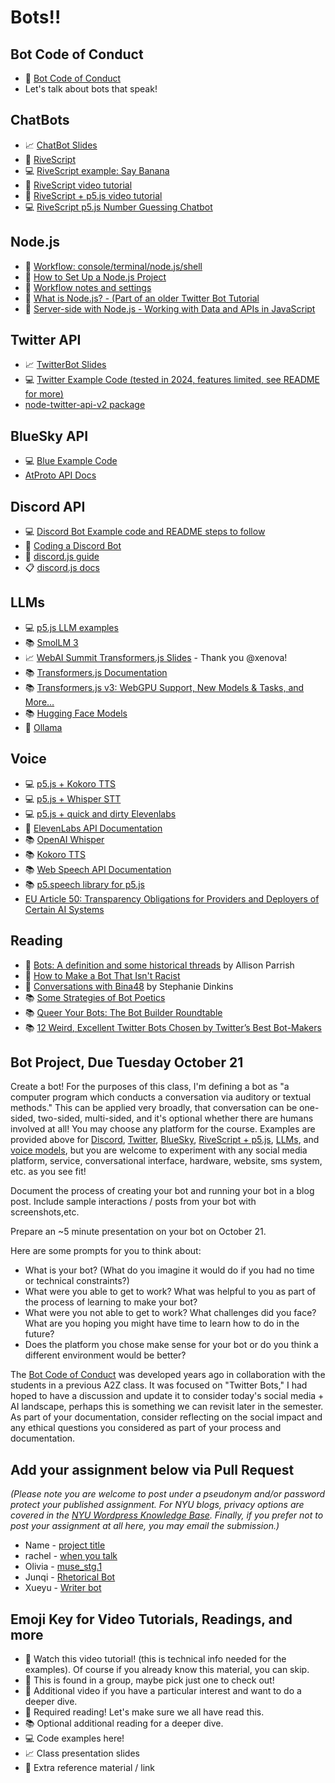 # Bots!!

## Bot Code of Conduct

- 🌈 [Bot Code of Conduct](https://github.com/Programming-from-A-to-Z/Bot-Code-of-Conduct)
- Let's talk about bots that speak!

## ChatBots

- 📈 [ChatBot Slides](https://docs.google.com/presentation/d/1v643tW0c6bHn8fDfh2C2ouL5IVqnpqqKBq8QBI8X-zg/edit?usp=sharing)
- 🔗 [RiveScript](https://www.rivescript.com/)
- 💻 [RiveScript example: Say Banana](https://editor.p5js.org/a2zitp/sketches/wMo5oiyVe)
- 🚨 [RiveScript video tutorial](https://www.youtube.com/watch?v=wf8w1BJb9Xc)
- 🍿 [RiveScript + p5.js video tutorial](https://www.youtube.com/watch?v=zGe1m_bLOFk)
- 💻 [RiveScript p5.js Number Guessing Chatbot](https://editor.p5js.org/a2zitp/sketches/xgwLaXYvm)

## Node.js

- 🚨 [Workflow: console/terminal/node.js/shell](https://youtu.be/46WOuOrMwTQ)
- 🚨 [How to Set Up a Node.js Project](https://youtu.be/wM3TEvQn2hw)
- 📝 [Workflow notes and settings](https://github.com/CodingTrain/Discord-Bot-Examples/wiki/Workflow:-Terminal,-Shell,-Node,-VSCode)
- 🍿 [What is Node.js? - (Part of an older Twitter Bot Tutorial](https://youtu.be/RF5_MPSNAtU)
- 🍿 [Server-side with Node.js - Working with Data and APIs in JavaScript](https://youtu.be/wxbQP1LMZsw?list=PLRqwX-V7Uu6YxDKpFzf_2D84p0cyk4T7X)

## Twitter API

- 📈 [TwitterBot Slides](https://docs.google.com/presentation/d/1ar78vNdfH5H8rlhVk9LJTvnbG1W8VGX9m77qv2hPW24/edit?usp=sharing)
- 💻 [Twitter Example Code (tested in 2024, features limited, see README for more)](https://github.com/Programming-from-A-to-Z/Twitter-Bots-Maybe)
- [node-twitter-api-v2 package](https://github.com/PLhery/node-twitter-api-v2)

## BlueSky API

- 💻 [Blue Example Code](https://github.com/Programming-from-A-to-Z/Blue-Sky-Bots)
- [AtProto API Docs](https://github.com/bluesky-social/atproto/blob/main/packages/api/README.md)

## Discord API

- 💻 [Discord Bot Example code and README steps to follow](https://github.com/Programming-from-A-to-Z/Discord-Bot-Examples)
- 🚨 [Coding a Discord Bot](https://youtu.be/AvQcTjB3gPg)
- 📕 [discord.js guide](https://discordjs.guide/)
- 📋 [discord.js docs](https://discord.js.org/docs/packages/discord.js)

## LLMs

- 💻 [p5.js LLM examples](https://editor.p5js.org/a2zitp/collections/Y1oZ1As1s)
- 📚 [SmolLM 3](https://github.com/huggingface/smollm)
- 📈 [WebAI Summit Transformers.js Slides](https://docs.google.com/presentation/d/1FTKmN9ZWyrBjQyp6-osPyvLzKiXqjqCSZvb0-FIqme0/edit?usp=sharing) - Thank you @xenova!
- 📚 [Transformers.js Documentation](https://huggingface.co/docs/transformers.js/)
- 📚 [Transformers.js v3: WebGPU Support, New Models & Tasks, and More…](https://huggingface.co/blog/transformersjs-v3)
- 📚 [Hugging Face Models](https://huggingface.co/models?pipeline_tag=text-generation&library=transformers.js&sort=trending)
- 🔗 [Ollama](https://ollama.com/)

## Voice

- 💻 [p5.js + Kokoro TTS](https://editor.p5js.org/a2zitp/sketches/2uix6-9bH)
- 💻 [p5.js + Whisper STT](https://editor.p5js.org/a2zitp/sketches/lgxC84u-B)
- 💻 [p5.js + quick and dirty Elevenlabs](https://editor.p5js.org/a2zitp/sketches/xj7G62idd)
- 🔗 [ElevenLabs API Documentation](https://docs.elevenlabs.io/)
- 📚 [OpenAI Whisper](https://openai.com/research/whisper)
- 📚 [Kokoro TTS](https://github.com/nazdridoy/kokoro-tts)
- 📚 [Web Speech API Documentation](https://developer.mozilla.org/en-US/docs/Web/API/Web_Speech_API)
- 📚 [p5.speech library for p5.js](https://idmnyu.github.io/p5.js-speech/)
- [EU Article 50: Transparency Obligations for Providers and Deployers of Certain AI Systems](https://artificialintelligenceact.eu/article/50/)

## Reading

- 📕 [Bots: A definition and some historical threads](https://medium.com/datasociety-points/bots-a-definition-and-some-historical-threads-47738c8ab1ce) by Allison Parrish
- 📕 [How to Make a Bot That Isn't Racist](https://www.vice.com/en/article/mg7g3y/how-to-make-a-not-racist-bot)
- 📕 [Conversations with Bina48](https://www.stephaniedinkins.com/conversations-with-bina48.html) by Stephanie Dinkins
- 📚 [Some Strategies of Bot Poetics](https://harrygiles.org/2016/04/06/some-strategies-of-bot-poetics/)
- 📚 [Queer Your Bots: The Bot Builder Roundtable](http://www.autostraddle.com/queer-your-bots-the-bot-builder-roundtable-333806/)
- 📚 [12 Weird, Excellent Twitter Bots Chosen by Twitter’s Best Bot-Makers](http://nymag.com/following/2015/11/12-weirdest-funniest-smartest-twitter-bots.html)

## Bot Project, Due Tuesday October 21

Create a bot! For the purposes of this class, I'm defining a bot as "a computer program which conducts a conversation via auditory or textual methods." This can be applied very broadly, that conversation can be one-sided, two-sided, multi-sided, and it's optional whether there are humans involved at all! You may choose any platform for the course. Examples are provided above for [Discord](#discord-api), [Twitter](#twitter-api), [BlueSky](#bluesky-api), [RiveScript + p5.js](#chatbots), [LLMs](#llms), and [voice models](#voice), but you are welcome to experiment with any social media platform, service, conversational interface, hardware, website, sms system, etc. as you see fit!

Document the process of creating your bot and running your bot in a blog post. Include sample interactions / posts from your bot with screenshots,etc.

Prepare an ~5 minute presentation on your bot on October 21.

Here are some prompts for you to think about:

- What is your bot? (What do you imagine it would do if you had no time or technical constraints?)
- What were you able to get to work? What was helpful to you as part of the process of learning to make your bot?
- What were you not able to get to work? What challenges did you face? What are you hoping you might have time to learn how to do in the future?
- Does the platform you chose make sense for your bot or do you think a different environment would be better?

The [Bot Code of Conduct](https://github.com/Programming-from-A-to-Z/Bot-Code-of-Conduct/blob/main/README.md) was developed years ago in collaboration with the students in a previous A2Z class. It was focused on "Twitter Bots," I had hoped to have a discussion and update it to consider today's social media + AI landscape, perhaps this is something we can revisit later in the semester. As part of your documentation, consider reflecting on the social impact and any ethical questions you considered as part of your process and documentation.

## Add your assignment below via Pull Request

_(Please note you are welcome to post under a pseudonym and/or password protect your published assignment. For NYU blogs, privacy options are covered in the [NYU Wordpress Knowledge Base](https://wp.nyu.edu/knowledge/). Finally, if you prefer not to post your assignment at all here, you may email the submission.)_

- Name - [project title](url)
- rachel - [when you talk](https://rachel-shin-itp.notion.site/week-5-267d9b4cf2a680bb98e1f4e7b3260aca?source=copy_link)
- Olivia - [muse_stg.1](https://www.notion.so/CompText-5-Bots-Muse-pt-1-284d586d7a8d807abb35f3d0b25fbbc6?source=copy_link)
- Junqi - [Rhetorical Bot](https://jaceylynn.github.io/w5_rivescript_chatbot/)
- Xueyu - [Writer bot](https://www.notion.so/xueyuli/Midterm-Bot-28b8c08bfd9e800f9a1afd928e7a6bf9)

## Emoji Key for Video Tutorials, Readings, and more

- 🚨 Watch this video tutorial! (this is technical info needed for the examples). Of course if you already know this material, you can skip.
- 🔢 This is found in a group, maybe pick just one to check out!
- 🍿 Additional video if you have a particular interest and want to do a deeper dive.
- 📕 Required reading! Let's make sure we all have read this.
- 📚 Optional additional reading for a deeper dive.
- 💻 Code examples here!
- 📈 Class presentation slides
- 🔗 Extra reference material / link
